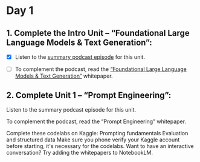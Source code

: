 # Day 1
## 1. Complete the Intro Unit – “Foundational Large Language Models & Text Generation”:

- [x] Listen to the [summary podcast episode](https://www.youtube.com/watch?v=Na3O4Pkbp-U&list=PLqFaTIg4myu_yKJpvF8WE2JfaG5kGuvoE&index=2) for this unit. 

- [ ] To complement the podcast, read the [“Foundational Large Language Models & Text Generation”](https://drive.google.com/file/d/1rYu-mIcsTrAeCuH-xHPofrI1i1qNVzqO/view) whitepaper. 

## 2. Complete Unit 1 – “Prompt Engineering”:

Listen to the summary podcast episode for this unit.


To complement the podcast, read the “Prompt Engineering” whitepaper.


Complete these codelabs on Kaggle:
Prompting fundamentals
Evaluation and structured data
Make sure you phone verify your Kaggle account before starting, it's necessary for the codelabs.
Want to have an interactive conversation? Try adding the whitepapers to NotebookLM. 
